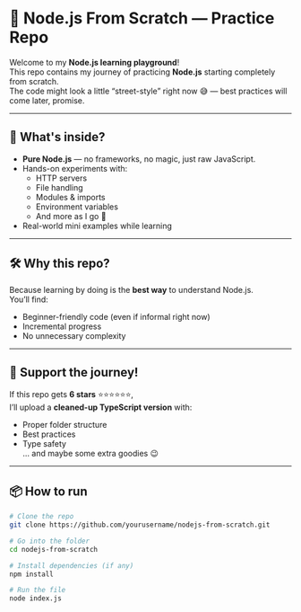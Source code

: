 # 🚀 Node.js From Scratch — Practice Repo

Welcome to my **Node.js learning playground**!  
This repo contains my journey of practicing **Node.js** starting completely from scratch.  
The code might look a little “street-style” right now 😅 — best practices will come later, promise.  

---

## 📜 What's inside?
- **Pure Node.js** — no frameworks, no magic, just raw JavaScript.
- Hands-on experiments with:
  - HTTP servers
  - File handling
  - Modules & imports
  - Environment variables
  - And more as I go 🚀
- Real-world mini examples while learning

---

## 🛠 Why this repo?
Because learning by doing is the **best way** to understand Node.js.  
You’ll find:
- Beginner-friendly code (even if informal right now)
- Incremental progress
- No unnecessary complexity

---

## 🌟 Support the journey!
If this repo gets **6 stars** ⭐⭐⭐⭐⭐⭐,  
I’ll upload a **cleaned-up TypeScript version** with:
- Proper folder structure
- Best practices
- Type safety  
… and maybe some extra goodies 😉

---

## 📦 How to run
```bash
# Clone the repo
git clone https://github.com/yourusername/nodejs-from-scratch.git

# Go into the folder
cd nodejs-from-scratch

# Install dependencies (if any)
npm install

# Run the file
node index.js
